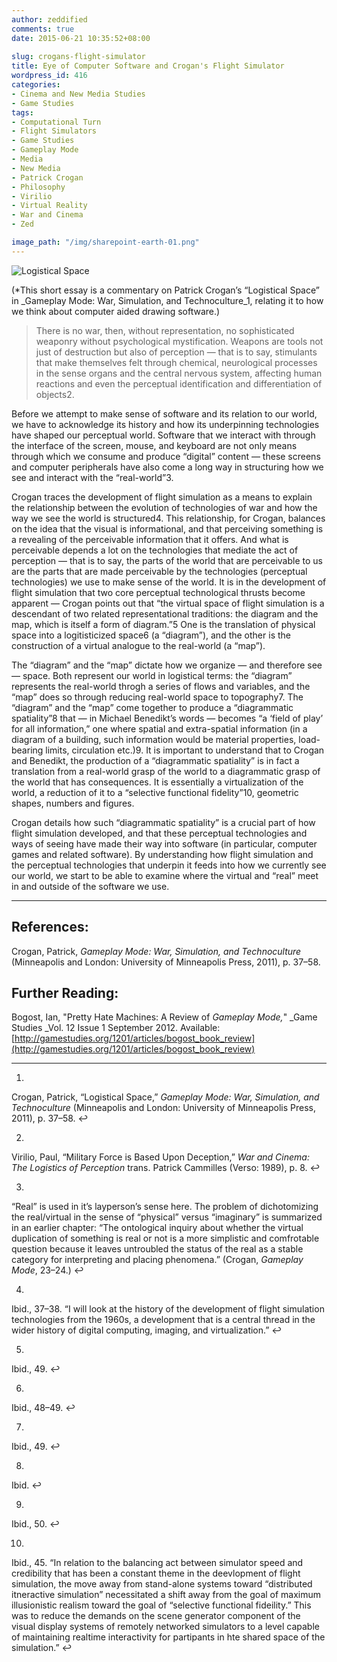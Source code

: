 ```yaml
---
author: zeddified
comments: true
date: 2015-06-21 10:35:52+08:00
 
slug: crogans-flight-simulator
title: Eye of Computer Software and Crogan's Flight Simulator
wordpress_id: 416
categories:
- Cinema and New Media Studies
- Game Studies
tags:
- Computational Turn
- Flight Simulators
- Game Studies
- Gameplay Mode
- Media
- New Media
- Patrick Crogan
- Philosophy
- Virilio
- Virtual Reality
- War and Cinema
- Zed

image_path: "/img/sharepoint-earth-01.png"
---
```

![Logistical Space](/img/sharepoint-earth-01.png)

(*This short essay is a commentary on Patrick Crogan’s “Logistical Space” in _Gameplay Mode: War, Simulation, and Technoculture_1, relating it to how we think about computer aided drawing software.)



<blockquote>
  There is no war, then, without representation, no sophisticated weaponry without psychological mystification. Weapons are tools not just of destruction but also of perception — that is to say, stimulants that make themselves felt through chemical, neurological processes in the sense organs and the central nervous system, affecting human reactions and even the perceptual identification and differentiation of objects2.
</blockquote>



Before we attempt to make sense of software and its relation to our world, we have to acknowledge its history and how its underpinning technologies have shaped our perceptual world. Software that we interact with through the interface of the screen, mouse, and keyboard are not only means through which we consume and produce “digital” content — these screens and computer peripherals have also come a long way in structuring how we see and interact with the “real-world”3.

Crogan traces the development of flight simulation as a means to explain the relationship between the evolution of technologies of war and how the way we see the world is structured4. This relationship, for Crogan, balances on the idea that the visual is informational, and that perceiving something is a revealing of the perceivable information that it offers. And what is perceivable depends a lot on the technologies that mediate the act of perception — that is to say, the parts of the world that are perceivable to us are the parts that are made perceivable by the technologies (perceptual technologies) we use to make sense of the world. It is in the development of flight simulation that two core perceptual technological thrusts become apparent — Crogan points out that “the virtual space of flight simulation is a descendant of two related representational traditions: the diagram and the map, which is itself a form of diagram.”5 One is the translation of physical space into a logitisticized space6 (a “diagram”), and the other is the construction of a virtual analogue to the real-world (a “map”).

The “diagram” and the “map” dictate how we organize — and therefore see — space. Both represent our world in logistical terms: the “diagram” represents the real-world throgh a series of flows and variables, and the “map” does so through reducing real-world space to topography7. The “diagram” and the “map” come together to produce a “diagrammatic spatiality”8 that — in Michael Benedikt’s words — becomes “a ‘field of play’ for all information,” one where spatial and extra-spatial information (in a diagram of a building, such information would be material properties, load-bearing limits, circulation etc.)9. It is important to understand that to Crogan and Benedikt, the production of a “diagrammatic spatiality” is in fact a translation from a real-world grasp of the world to a diagrammatic grasp of the world that has consequences. It is essentially a virtualization of the world, a reduction of it to a “selective functional fidelity”10, geometric shapes, numbers and figures.

Crogan details how such “diagrammatic spatiality” is a crucial part of how flight simulation developed, and that these perceptual technologies and ways of seeing have made their way into software (in particular, computer games and related software). By understanding how flight simulation and the perceptual technologies that underpin it feeds into how we currently see our world, we start to be able to examine where the virtual and “real” meet in and outside of the software we use.



* * *





## References:



Crogan, Patrick, _Gameplay Mode: War, Simulation, and Technoculture_ (Minneapolis and London: University of Minneapolis Press, 2011), p. 37–58.



## Further Reading:



Bogost, Ian, "Pretty Hate Machines: A Review of _Gameplay Mode,_" _Game Studies _Vol. 12 Issue 1 September 2012. Available: [http://gamestudies.org/1201/articles/bogost_book_review](http://gamestudies.org/1201/articles/bogost_book_review)






* * *







  1. 
Crogan, Patrick, “Logistical Space,” _Gameplay Mode: War, Simulation, and Technoculture_ (Minneapolis and London: University of Minneapolis Press, 2011), p. 37–58. ↩




  2. 
Virilio, Paul, “Military Force is Based Upon Deception,” _War and Cinema: The Logistics of Perception_ trans. Patrick Cammilles (Verso: 1989), p. 8. ↩




  3. 
“Real” is used in it’s layperson’s sense here. The problem of dichotomizing the real/virtual in the sense of “physical” versus “imaginary” is summarized in an earlier chapter: “The ontological inquiry about whether the virtual duplication of something is real or not is a more simplistic and comfrotable question because it leaves untroubled the status of the real as a stable category for interpreting and placing phenomena.” (Crogan, _Gameplay Mode_, 23–24.) ↩




  4. 
Ibid., 37–38. “I will look at the history of the development of flight simulation technologies from the 1960s, a development that is a central thread in the wider history of digital computing, imaging, and virtualization.” ↩




  5. 
Ibid., 49. ↩




  6. 
Ibid., 48–49. ↩




  7. 
Ibid., 49. ↩




  8. 
Ibid. ↩




  9. 
Ibid., 50. ↩




  10. 
Ibid., 45. “In relation to the balancing act between simulator speed and credibility that has been a constant theme in the deevlopment of flight simulation, the move away from stand-alone systems toward “distributed itneractive simulation” necessitated a shift away from the goal of maximum illusionistic realism toward the goal of “selective functional fideility.” This was to reduce the demands on the scene generator component of the visual display systems of remotely networked simulators to a level capable of maintaining realtime interactivity for partipants in hte shared space of the simulation.” ↩





